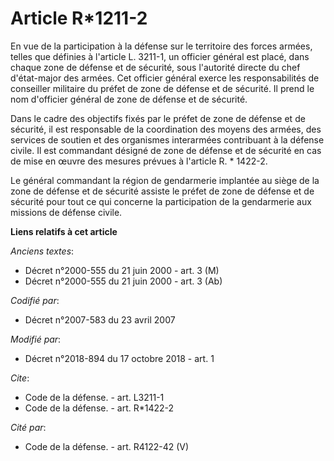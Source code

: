 # Article R*1211-2

En vue de la participation à la défense sur le territoire des forces armées, telles que définies à l'article L. 3211-1, un
officier général est placé, dans chaque zone de défense et de sécurité, sous l'autorité directe du chef d'état-major des
armées. Cet officier général exerce les responsabilités de conseiller militaire du préfet de zone de défense et de sécurité.
Il prend le nom d'officier général de zone de défense et de sécurité.

Dans le cadre des objectifs fixés par le préfet de zone de défense et de sécurité, il est responsable de la coordination des
moyens des armées, des services de soutien et des organismes interarmées contribuant à la défense civile. Il est commandant
désigné de zone de défense et de sécurité en cas de mise en œuvre des mesures prévues à l'article R. * 1422-2.

Le général commandant la région de gendarmerie implantée au siège de la zone de défense et de sécurité assiste le préfet de
zone de défense et de sécurité pour tout ce qui concerne la participation de la gendarmerie aux missions de défense civile.

**Liens relatifs à cet article**

_Anciens textes_:

  - Décret n°2000-555 du 21 juin 2000 - art. 3 (M)
  - Décret n°2000-555 du 21 juin 2000 - art. 3 (Ab)

_Codifié par_:

  - Décret n°2007-583 du 23 avril 2007

_Modifié par_:

  - Décret n°2018-894 du 17 octobre 2018 - art. 1

_Cite_:

  - Code de la défense. - art. L3211-1
  - Code de la défense. - art. R*1422-2

_Cité par_:

  - Code de la défense. - art. R4122-42 (V)
